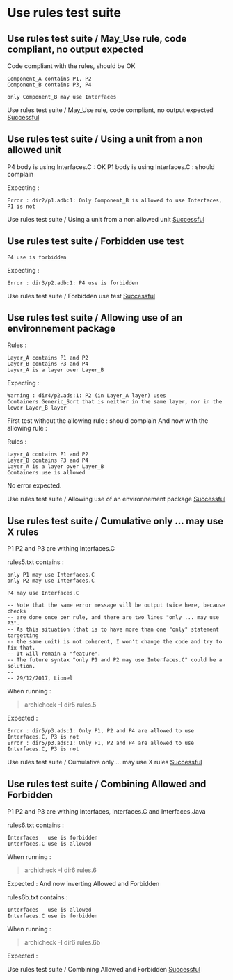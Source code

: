 
# Use rules test suite



##  Use rules test suite / May_Use rule, code compliant, no output expected

  Code compliant with the rules, should be OK

```
Component_A contains P1, P2
Component_B contains P3, P4

only Component_B may use Interfaces
```


 Use rules test suite / May_Use rule, code compliant, no output expected [Successful](tests_status.md#successful)

##  Use rules test suite / Using a unit from a non allowed unit

  P4 body is using Interfaces.C : OK
  P1 body is using Interfaces.C : should complain

  Expecting :

```
Error : dir2/p1.adb:1: Only Component_B is allowed to use Interfaces, P1 is not
```


 Use rules test suite / Using a unit from a non allowed unit [Successful](tests_status.md#successful)

##  Use rules test suite / Forbidden use test


```
P4 use is forbidden
```

  Expecting :

```
Error : dir3/p2.adb:1: P4 use is forbidden
```


 Use rules test suite / Forbidden use test [Successful](tests_status.md#successful)

##  Use rules test suite / Allowing use of an environnement package


  Rules :

```
Layer_A contains P1 and P2
Layer_B contains P3 and P4
Layer_A is a layer over Layer_B
```
  Expecting :


```
Warning : dir4/p2.ads:1: P2 (in Layer_A layer) uses Containers.Generic_Sort that is neither in the same layer, nor in the lower Layer_B layer
```

  First test without the allowing rule : should complain
  And now with the allowing rule :

  Rules :

```
Layer_A contains P1 and P2
Layer_B contains P3 and P4
Layer_A is a layer over Layer_B
Containers use is allowed
```

  No error expected.


 Use rules test suite / Allowing use of an environnement package [Successful](tests_status.md#successful)

##  Use rules test suite / Cumulative only ... may use X rules

  P1 P2 and P3 are withing Interfaces.C

  rules5.txt contains :

```
only P1 may use Interfaces.C
only P2 may use Interfaces.C

P4 may use Interfaces.C

-- Note that the same error message will be output twice here, because checks
-- are done once per rule, and there are two lines "only ... may use P3".
-- As this situation (that is to have more than one "only" statement targetting
-- the same unit) is not coherent, I won't change the code and try to fix that.
-- It will remain a "feature".
-- The future syntax "only P1 and P2 may use Interfaces.C" could be a solution.
--
-- 29/12/2017, Lionel
```

  When running :

  > archicheck -I dir5 rules.5

  Expected :

```
Error : dir5/p3.ads:1: Only P1, P2 and P4 are allowed to use Interfaces.C, P3 is not
Error : dir5/p3.ads:1: Only P1, P2 and P4 are allowed to use Interfaces.C, P3 is not
```


 Use rules test suite / Cumulative only ... may use X rules [Successful](tests_status.md#successful)

##  Use rules test suite / Combining Allowed and Forbidden

  P1 P2 and P3 are withing Interfaces, Interfaces.C and Interfaces.Java

  rules6.txt contains :

```
Interfaces   use is forbidden
Interfaces.C use is allowed
```

  When running :

  > archicheck -I dir6 rules.6

  Expected :
  And now inverting Allowed and Forbidden

  rules6b.txt contains :

```
Interfaces   use is allowed
Interfaces.C use is forbidden

```

  When running :

  > archicheck -I dir6 rules.6b

  Expected :

 Use rules test suite / Combining Allowed and Forbidden [Successful](tests_status.md#successful)
